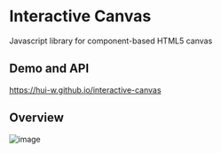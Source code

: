 # Interactive Canvas
Javascript library for component-based HTML5 canvas

## Demo and API
https://hui-w.github.io/interactive-canvas

## Overview
![image](https://raw.githubusercontent.com/hui-w/interactive-canvas/master/docs/overview.png)
